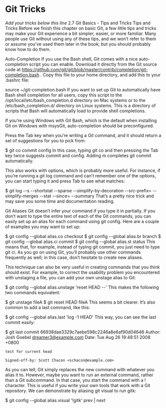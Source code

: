 # Git Tricks

*Add your tricks below this line*
2.7 Git Basics - Tips and Tricks
Tips and Tricks
Before we finish this chapter on basic Git, a few little tips and tricks may make your Git experience a bit simpler, easier, or more familiar. Many people use Git without using any of these tips, and we won’t refer to them or assume you’ve used them later in the book; but you should probably know how to do them.

Auto-Completion
If you use the Bash shell, Git comes with a nice auto-completion script you can enable. Download it directly from the Git source code at https://github.com/git/git/blob/master/contrib/completion/git-completion.bash . Copy this file to your home directory, and add this to your .bashrc file:

source ~/git-completion.bash
If you want to set up Git to automatically have Bash shell completion for all users, copy this script to the /opt/local/etc/bash_completion.d directory on Mac systems or to the /etc/bash_completion.d/ directory on Linux systems. This is a directory of scripts that Bash will automatically load to provide shell completions.

If you’re using Windows with Git Bash, which is the default when installing Git on Windows with msysGit, auto-completion should be preconfigured.

Press the Tab key when you’re writing a Git command, and it should return a set of suggestions for you to pick from:

$ git co<tab><tab>
commit config
In this case, typing git co and then pressing the Tab key twice suggests commit and config. Adding m<tab> completes git commit automatically.

This also works with options, which is probably more useful. For instance, if you’re running a git log command and can’t remember one of the options, you can start typing it and press Tab to see what matches:

$ git log --s<tab><tab>
--shortstat               --sparse
--simplify-by-decoration  --src-prefix=
--simplify-merges         --stat
--since=                  --summary
That’s a pretty nice trick and may save you some time and documentation reading.

Git Aliases
Git doesn’t infer your command if you type it in partially. If you don’t want to type the entire text of each of the Git commands, you can easily set up an alias for each command using git config. Here are a couple of examples you may want to set up:

$ git config --global alias.co checkout
$ git config --global alias.br branch
$ git config --global alias.ci commit
$ git config --global alias.st status
This means that, for example, instead of typing git commit, you just need to type git ci. As you go on using Git, you’ll probably use other commands frequently as well; in this case, don’t hesitate to create new aliases.

This technique can also be very useful in creating commands that you think should exist. For example, to correct the usability problem you encountered with unstaging a file, you can add your own unstage alias to Git:

$ git config --global alias.unstage 'reset HEAD --'
This makes the following two commands equivalent:

$ git unstage fileA
$ git reset HEAD fileA
This seems a bit clearer. It’s also common to add a last command, like this:

$ git config --global alias.last 'log -1 HEAD'
This way, you can see the last commit easily:

$ git last
commit 66938dae3329c7aebe598c2246a8e6af90d04646
Author: Josh Goebel <dreamer3@example.com>
Date:   Tue Aug 26 19:48:51 2008 +0800

    test for current head

    Signed-off-by: Scott Chacon <schacon@example.com>
As you can tell, Git simply replaces the new command with whatever you alias it to. However, maybe you want to run an external command, rather than a Git subcommand. In that case, you start the command with a ! character. This is useful if you write your own tools that work with a Git repository. We can demonstrate by aliasing git visual to run gitk:

$ git config --global alias.visual '!gitk'
prev | next
